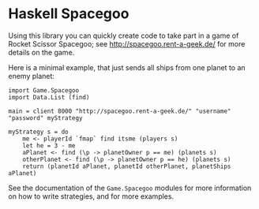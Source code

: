Haskell Spacegoo
================

Using this library you can quickly create code to take part in a game of Rocket
Scissor Spacegoo; see http://spacegoo.rent-a-geek.de/ for more details on the
game.

Here is a minimal example, that just sends all ships from one planet to an
enemy planet:

    import Game.Spacegoo
    import Data.List (find)
    
    main = client 8000 "http://spacegoo.rent-a-geek.de/" "username" "password" myStrategy
    
    myStrategy s = do
        me <- playerId `fmap` find itsme (players s)
        let he = 3 - me
        aPlanet <- find (\p -> planetOwner p == me) (planets s)
        otherPlanet <- find (\p -> planetOwner p == he) (planets s)
        return (planetId aPlanet, planetId otherPlanet, planetShips aPlanet)

See the documentation of the `Game.Spacegoo` modules for more information on
how to write strategies, and for more examples.
